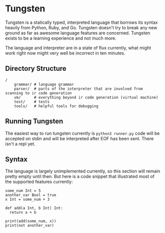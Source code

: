 
Tungsten
=======

Tungsten is a statically typed, interpreted language that borrows its syntax heavily from Python, Ruby, and Go. Tungsten doesn't try to break any new ground as far as awesome language features are concerned. Tungsten exists to be a learning experience and not much more.

The language and interpreter are in a state of flux currently, what might work right now might very well be incorrect in ten minutes. 

Directory Structure
-------

```
/
    grammar/ # language grammar
    parser/  # parts of the interpreter that are involved from scanning to ir code generation
    vm/      # everything beyond ir code generation (virtual machine)
    test/    # tests
    tools/   # helpful tools for debugging
```

Running Tungsten
-------

The easiest way to run tungsten currently is `python3 runner.py` code will be accepted on stdin and will be interpreted after EOF has been sent. There isn't a repl yet.

Syntax
-------

The language is largely unimplemented currently, so this section will remain pretty empty until then. But here is a code snippet that illustrated most of the supported features currently:

```
some_num Int = 5
another_var Bool = true
x Int = some_num + 3

def add(a Int, b Int) Int:
  return a + b

print(add(some_num, x))
print(not another_var)
```
